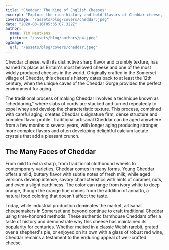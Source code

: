 ```yaml
---
title: "Cheddar: The King of English Cheeses"
excerpt: "Explore the rich history and bold flavors of Cheddar cheese, from its origins in the Somerset village of Cheddar to its status as one of the world's most popular cheeses. Discover what makes traditional Cheddar special and how it has evolved over centuries."
coverImage: "/assets/blog/covers/cheddar.jpeg"
date: "2020-03-16T05:35:07.322Z"
author:
  name: Tim Neutkens
  picture: "/assets/blog/authors/p4.jpeg"
ogImage:
  url: "/assets/blog/covers/cheddar.jpeg"
---
```


Cheddar cheese, with its distinctive sharp flavor and crumbly texture, has earned its place as Britain's most beloved cheese and one of the most widely produced cheeses in the world. Originally crafted in the Somerset village of Cheddar, this cheese's history dates back to at least the 12th century, when the unique caves of the Cheddar Gorge provided the perfect environment for aging.

The traditional process of making Cheddar involves a technique known as "cheddaring," where slabs of curds are stacked and turned repeatedly to expel whey and develop the characteristic texture. This process, combined with careful aging, creates Cheddar's signature firm, dense structure and complex flavor profile. Traditional artisanal Cheddar can be aged anywhere from a few months to several years, with longer aging producing stronger, more complex flavors and often developing delightful calcium lactate crystals that add a pleasant crunch.

## The Many Faces of Cheddar

From mild to extra sharp, from traditional clothbound wheels to contemporary varieties, Cheddar comes in many forms. Young Cheddar offers a mild, buttery flavor with subtle notes of fresh milk, while aged versions develop intense, savory characteristics with hints of caramel, nuts, and even a slight earthiness. The color can range from ivory white to deep orange, though the orange hue comes from the addition of annatto, a natural food coloring that doesn't affect the taste.

Today, while industrial production dominates the market, artisanal cheesemakers in Somerset and beyond continue to craft traditional Cheddar using time-honored methods. These authentic farmhouse Cheddars offer a taste of history and demonstrate why this cheese has maintained its popularity for centuries. Whether melted in a classic Welsh rarebit, grated over a shepherd's pie, or enjoyed on its own with a glass of robust red wine, Cheddar remains a testament to the enduring appeal of well-crafted cheese.
